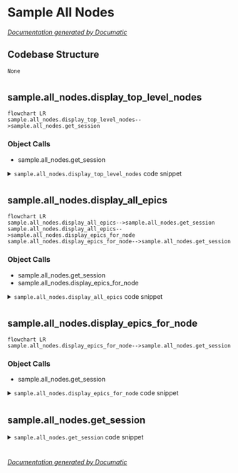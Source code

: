 # Sample All Nodes

[_Documentation generated by Documatic_](https://www.documatic.com)

<!---Documatic-section-Codebase Structure-start--->
## Codebase Structure

<!---Documatic-block-system_architecture-start--->
```mermaid
None
```
<!---Documatic-block-system_architecture-end--->

# #
<!---Documatic-section-Codebase Structure-end--->

<!---Documatic-section-sample.all_nodes.display_top_level_nodes-start--->
## sample.all_nodes.display_top_level_nodes

<!---Documatic-section-display_top_level_nodes-start--->
```mermaid
flowchart LR
sample.all_nodes.display_top_level_nodes-->sample.all_nodes.get_session
```

### Object Calls

* sample.all_nodes.get_session

<!---Documatic-block-sample.all_nodes.display_top_level_nodes-start--->
<details>
	<summary><code>sample.all_nodes.display_top_level_nodes</code> code snippet</summary>

```python
def display_top_level_nodes():
    ig_service = get_session()
    response = ig_service.fetch_top_level_navigation_nodes()
    df = response['nodes']
    for record in df.to_dict('records'):
        print(f"{record['name']} [{record['id']}]")
```
</details>
<!---Documatic-block-sample.all_nodes.display_top_level_nodes-end--->
<!---Documatic-section-display_top_level_nodes-end--->

# #
<!---Documatic-section-sample.all_nodes.display_top_level_nodes-end--->

<!---Documatic-section-sample.all_nodes.display_all_epics-start--->
## sample.all_nodes.display_all_epics

<!---Documatic-section-display_all_epics-start--->
```mermaid
flowchart LR
sample.all_nodes.display_all_epics-->sample.all_nodes.get_session
sample.all_nodes.display_all_epics-->sample.all_nodes.display_epics_for_node
sample.all_nodes.display_epics_for_node-->sample.all_nodes.get_session
```

### Object Calls

* sample.all_nodes.get_session
* sample.all_nodes.display_epics_for_node

<!---Documatic-block-sample.all_nodes.display_all_epics-start--->
<details>
	<summary><code>sample.all_nodes.display_all_epics</code> code snippet</summary>

```python
def display_all_epics():
    ig_service = get_session()
    response = ig_service.fetch_top_level_navigation_nodes()
    df = response['nodes']
    for record in df.to_dict('records'):
        print(f"{record['name']} [{record['id']}]")
        display_epics_for_node(record['id'], space='  ', ig_service=ig_service)
```
</details>
<!---Documatic-block-sample.all_nodes.display_all_epics-end--->
<!---Documatic-section-display_all_epics-end--->

# #
<!---Documatic-section-sample.all_nodes.display_all_epics-end--->

<!---Documatic-section-sample.all_nodes.display_epics_for_node-start--->
## sample.all_nodes.display_epics_for_node

<!---Documatic-section-display_epics_for_node-start--->
```mermaid
flowchart LR
sample.all_nodes.display_epics_for_node-->sample.all_nodes.get_session
```

### Object Calls

* sample.all_nodes.get_session

<!---Documatic-block-sample.all_nodes.display_epics_for_node-start--->
<details>
	<summary><code>sample.all_nodes.display_epics_for_node</code> code snippet</summary>

```python
def display_epics_for_node(node_id=0, space='', ig_service=None):
    if ig_service is None:
        ig_service = get_session()
    sub_nodes = ig_service.fetch_sub_nodes_by_node(node_id)
    if sub_nodes['nodes'].shape[0] != 0:
        rows = sub_nodes['nodes'].to_dict('records')
        for record in rows:
            print(f"{space}{record['name']} [{record['id']}]")
            display_epics_for_node(record['id'], space=space + '  ', ig_service=ig_service)
    if sub_nodes['markets'].shape[0] != 0:
        cols = sub_nodes['markets'].to_dict('records')
        for record in cols:
            print(f"{space}{record['instrumentName']} ({record['expiry']}): {record['epic']}")
```
</details>
<!---Documatic-block-sample.all_nodes.display_epics_for_node-end--->
<!---Documatic-section-display_epics_for_node-end--->

# #
<!---Documatic-section-sample.all_nodes.display_epics_for_node-end--->

<!---Documatic-section-sample.all_nodes.get_session-start--->
## sample.all_nodes.get_session

<!---Documatic-section-get_session-start--->
<!---Documatic-block-sample.all_nodes.get_session-start--->
<details>
	<summary><code>sample.all_nodes.get_session</code> code snippet</summary>

```python
def get_session():
    ig_service = IGService(config.username, config.password, config.api_key, config.acc_type, acc_number=config.acc_number, retryer=DEFAULT_RETRY)
    ig_service.create_session(version='3')
    return ig_service
```
</details>
<!---Documatic-block-sample.all_nodes.get_session-end--->
<!---Documatic-section-get_session-end--->

# #
<!---Documatic-section-sample.all_nodes.get_session-end--->

[_Documentation generated by Documatic_](https://www.documatic.com)